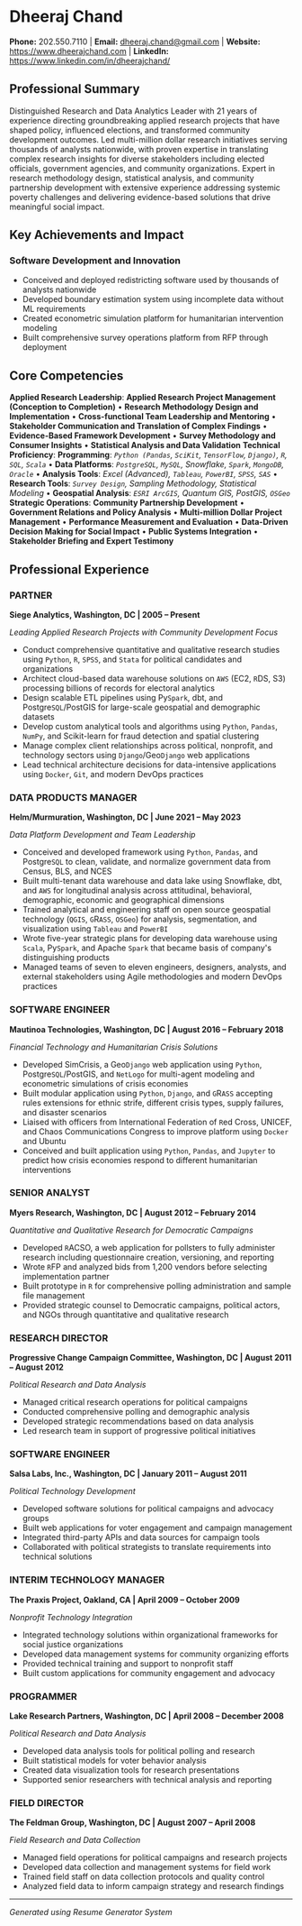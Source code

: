 # Dheeraj Chand

**Phone:** 202.550.7110 | **Email:** dheeraj.chand@gmail.com | **Website:** https://www.dheerajchand.com | **LinkedIn:** https://www.linkedin.com/in/dheerajchand/

## Professional Summary

Distinguished Research and Data Analytics Leader with 21 years of experience directing groundbreaking applied research projects that have shaped policy, influenced elections, and transformed community development outcomes. Led multi-million dollar research initiatives serving thousands of analysts nationwide, with proven expertise in translating complex research insights for diverse stakeholders including elected officials, government agencies, and community organizations. Expert in research methodology design, statistical analysis, and community partnership development with extensive experience addressing systemic poverty challenges and delivering evidence-based solutions that drive meaningful social impact.

## Key Achievements and Impact

### Software Development and Innovation
- Conceived and deployed redistricting software used by thousands of analysts nationwide
- Developed boundary estimation system using incomplete data without ML requirements
- Created econometric simulation platform for humanitarian intervention modeling
- Built comprehensive survey operations platform from RFP through deployment

## Core Competencies

**Applied Research Leadership**: **Applied Research Project Management (Conception to Completion)** • **Research Methodology Design and Implementation** • **Cross-functional Team Leadership and Mentoring** • **Stakeholder Communication and Translation of Complex Findings** • **Evidence-Based Framework Development** • **Survey Methodology and Consumer Insights** • **Statistical Analysis and Data Validation**
**Technical Proficiency**: **Programming**: *`Python (Pandas`, `SciKit`, `TensorFlow`, `Django)`, `R`, `SQL`, `Scala`* • **Data Platforms**: *`PostgreSQL`, `MySQL`, Snowflake, `Spark`, `MongoDB`, `Oracle`* • **Analysis Tools**: *Excel (Advanced), `Tableau`, `PowerBI`, `SPSS`, `SAS`* • **Research Tools**: *`Survey Design`, Sampling Methodology, Statistical Modeling* • **Geospatial Analysis**: *`ESRI ArcGIS`, Quantum GIS, PostGIS, `OSGeo`*
**Strategic Operations**: **Community Partnership Development** • **Government Relations and Policy Analysis** • **Multi-million Dollar Project Management** • **Performance Measurement and Evaluation** • **Data-Driven Decision Making for Social Impact** • **Public Systems Integration** • **Stakeholder Briefing and Expert Testimony**

## Professional Experience

### PARTNER
**Siege Analytics, Washington, DC | 2005 – Present**

*Leading Applied Research Projects with Community Development Focus*

- Conduct comprehensive quantitative and qualitative research studies using `Python`, `R`, `SPSS`, and `Stata` for political candidates and organizations
- Architect cloud-based data warehouse solutions on `AWS` (EC2, `R`DS, S3) processing billions of records for electoral analytics
- Design scalable ETL pipelines using Py`Spark`, dbt, and Postgre`SQL`/PostGIS for large-scale geospatial and demographic datasets
- Develop custom analytical tools and algorithms using `Python`, `Pandas`, `NumPy`, and Scikit-learn for fraud detection and spatial clustering
- Manage complex client relationships across political, nonprofit, and technology sectors using `Django`/Geo`Django` web applications
- Lead technical architecture decisions for data-intensive applications using `Docker`, `Git`, and modern DevOps practices

### DATA PRODUCTS MANAGER
**Helm/Murmuration, Washington, DC | June 2021 – May 2023**

*Data Platform Development and Team Leadership*

- Conceived and developed framework using `Python`, `Pandas`, and Postgre`SQL` to clean, validate, and normalize government data from Census, BLS, and NCES
- Built multi-tenant data warehouse and data lake using Snowflake, dbt, and `AWS` for longitudinal analysis across attitudinal, behavioral, demographic, economic and geographical dimensions
- Trained analytical and engineering staff on open source geospatial technology (`QGIS`, `G`R`ASS`, `OSGeo`) for analysis, segmentation, and visualization using `Tableau` and `PowerBI`
- Wrote five-year strategic plans for developing data warehouse using `Scala`, Py`Spark`, and Apache `Spark` that became basis of company's distinguishing products
- Managed teams of seven to eleven engineers, designers, analysts, and external stakeholders using Agile methodologies and modern DevOps practices

### SOFTWARE ENGINEER
**Mautinoa Technologies, Washington, DC | August 2016 – February 2018**

*Financial Technology and Humanitarian Crisis Solutions*

- Developed SimCrisis, a Geo`Django` web application using `Python`, Postgre`SQL`/PostGIS, and `NetLogo` for multi-agent modeling and econometric simulations of crisis economies
- Built modular application using `Python`, `Django`, and `G`R`ASS` accepting rules extensions for ethnic strife, different crisis types, supply failures, and disaster scenarios
- Liaised with officers from International Federation of `R`ed Cross, UNICEF, and Chaos Communications Congress to improve platform using `Docker` and Ubuntu
- Conceived and built application using `Python`, `Pandas`, and `Jupyter` to predict how crisis economies respond to different humanitarian interventions

### SENIOR ANALYST
**Myers Research, Washington, DC | August 2012 – February 2014**

*Quantitative and Qualitative Research for Democratic Campaigns*

- Developed `R`ACSO, a web application for pollsters to fully administer research including questionnaire creation, versioning, and reporting
- Wrote `R`FP and analyzed bids from 1,200 vendors before selecting implementation partner
- Built prototype in `R` for comprehensive polling administration and sample file management
- Provided strategic counsel to Democratic campaigns, political actors, and NGOs through quantitative and qualitative research

### RESEARCH DIRECTOR
**Progressive Change Campaign Committee, Washington, DC | August 2011 – August 2012**

*Political Research and Data Analysis*

- Managed critical research operations for political campaigns
- Conducted comprehensive polling and demographic analysis
- Developed strategic recommendations based on data analysis
- Led research team in support of progressive political initiatives

### SOFTWARE ENGINEER
**Salsa Labs, Inc., Washington, DC | January 2011 – August 2011**

*Political Technology Development*

- Developed software solutions for political campaigns and advocacy groups
- Built web applications for voter engagement and campaign management
- Integrated third-party APIs and data sources for campaign tools
- Collaborated with political strategists to translate requirements into technical solutions

### INTERIM TECHNOLOGY MANAGER
**The Praxis Project, Oakland, CA | April 2009 – October 2009**

*Nonprofit Technology Integration*

- Integrated technology solutions within organizational frameworks for social justice organizations
- Developed data management systems for community organizing efforts
- Provided technical training and support to nonprofit staff
- Built custom applications for community engagement and advocacy

### PROGRAMMER
**Lake Research Partners, Washington, DC | April 2008 – December 2008**

*Political Research and Data Analysis*

- Developed data analysis tools for political polling and research
- Built statistical models for voter behavior analysis
- Created data visualization tools for research presentations
- Supported senior researchers with technical analysis and reporting

### FIELD DIRECTOR
**The Feldman Group, Washington, DC | August 2007 – April 2008**

*Field Research and Data Collection*

- Managed field operations for political campaigns and research projects
- Developed data collection and management systems for field work
- Trained field staff on data collection protocols and quality control
- Analyzed field data to inform campaign strategy and research findings

---

*Generated using Resume Generator System*
